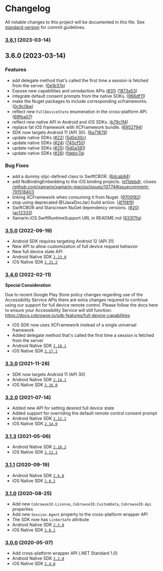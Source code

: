 # Changelog

All notable changes to this project will be documented in this file. See [standard-version](https://github.com/conventional-changelog/standard-version) for commit guidelines.

### [3.6.1](https://github.com/cobrowseio/cobrowse-sdk-xamarin/compare/v3.6.0...v3.6.1) (2023-03-14)

## 3.6.0 (2023-03-14)


### Features

* add delegate method that's called the first time a session is fetched from the server. ([0e1b37e](https://github.com/cobrowseio/cobrowse-sdk-xamarin/commit/0e1b37e81aea59c5f9c0ab1230fb6c4b66ee291c))
* Expose new capabilities and unredaction APIs ([#31](https://github.com/cobrowseio/cobrowse-sdk-xamarin/issues/31)) ([1873a53](https://github.com/cobrowseio/cobrowse-sdk-xamarin/commit/1873a53dcdd26852393c25f95e45f776ab652edd))
* integrate default consent prompts from the native SDKs. ([966df11](https://github.com/cobrowseio/cobrowse-sdk-xamarin/commit/966df11ab45dfc2ab4fd3477c84f4d5990ec97f5))
* make the Nuget packages to include corresponding xcframeworks. ([0c9c0be](https://github.com/cobrowseio/cobrowse-sdk-xamarin/commit/0c9c0bec509e8754048ded1a198f85f8647a5b38))
* reflect new `FullDeviceState` enumeration in the cross-platform API. ([69fba07](https://github.com/cobrowseio/cobrowse-sdk-xamarin/commit/69fba078b79c1e15c717ef2bab4bc795ca2eedbb))
* reflect new native API in Android and iOS SDKs. ([b79c1f4](https://github.com/cobrowseio/cobrowse-sdk-xamarin/commit/b79c1f488301bd80dbc53378daaa40c683d1829e))
* replace fat iOS framework with XCFramework bundle. ([6952794](https://github.com/cobrowseio/cobrowse-sdk-xamarin/commit/6952794424a6676f8a5748fc51a77d095325fe7d))
* SDK now targets Android 11 (API 30). ([6a71878](https://github.com/cobrowseio/cobrowse-sdk-xamarin/commit/6a71878023b772250cb3ce4e53d0237aaeb19e83))
* update native SDKs ([#22](https://github.com/cobrowseio/cobrowse-sdk-xamarin/issues/22)) ([5d0e30c](https://github.com/cobrowseio/cobrowse-sdk-xamarin/commit/5d0e30c42bc546397a73b5daa54432c382c94969))
* update native SDKs ([#24](https://github.com/cobrowseio/cobrowse-sdk-xamarin/issues/24)) ([740cf50](https://github.com/cobrowseio/cobrowse-sdk-xamarin/commit/740cf505d197b6d536b952ba2757daa6c08da431))
* update native SDKs ([#25](https://github.com/cobrowseio/cobrowse-sdk-xamarin/issues/25)) ([5d0a381](https://github.com/cobrowseio/cobrowse-sdk-xamarin/commit/5d0a381cfaadb4451c3f68e47d4f70b71077ecf2))
* update native SDKs ([#26](https://github.com/cobrowseio/cobrowse-sdk-xamarin/issues/26)) ([fdebc7a](https://github.com/cobrowseio/cobrowse-sdk-xamarin/commit/fdebc7a777a4456fc8ef3114e6bf70bc21694553))


### Bug Fixes

* add a dummy objc-defined class to SwiftCBOR. ([6dcab84](https://github.com/cobrowseio/cobrowse-sdk-xamarin/commit/6dcab8465bb25651bf1a2fe00c5a28911b6aec60))
* add NoBindingEmbedding to the iOS binding projects. ([e11debd](https://github.com/cobrowseio/cobrowse-sdk-xamarin/commit/e11debd7375f6dafebcf0e56358718f2126605cb)), closes [/github.com/xamarin/xamarin-macios/issues/10774#issuecomment-791518403](https://github.com/cobrowseio//github.com/xamarin/xamarin-macios/issues/10774/issues/issuecomment-791518403)
* linking XCFramework when consuming it from Nuget. ([9700f82](https://github.com/cobrowseio/cobrowse-sdk-xamarin/commit/9700f82d83bdabe9b6442ae58dfea21973d6ac57))
* stop using deprecated @(JavaDocJar) build action. ([4f1f4f9](https://github.com/cobrowseio/cobrowse-sdk-xamarin/commit/4f1f4f94475181d45fb5412f48da601be66997b5))
* SwiftCBOR and Starscream NuGet dependency versions. ([#20](https://github.com/cobrowseio/cobrowse-sdk-xamarin/issues/20)) ([ac12333](https://github.com/cobrowseio/cobrowse-sdk-xamarin/commit/ac123337b306ded0219676874d2ecb6e220a6993))
* Xamarin.iOS.SwiftRuntimeSupport URL in README.md ([833f7fa](https://github.com/cobrowseio/cobrowse-sdk-xamarin/commit/833f7fa5b19194181c9ce36f6c1c339a66fc6a99))

### [3.5.0](https://github.com/cobrowseio/cobrowse-sdk-xamarin/compare/7eb8ecd0b3380af4a2d6ccb57b57f4cef0eb3ff4...f8e14b8bd28bd1718414ce04f86d7f3db4e03e41) (2022-09-19)

- Android SDK requires targeting Android 12 (API 31)
- New API to allow customization of full device request behavior
- New full device state API
- Android Native SDK [`2.23.0`](https://github.com/cobrowseio/cobrowse-sdk-android-binary/blob/master/CHANGELOG.md#2230-2022-09-06)
- iOS Native SDK [`2.21.2`](https://github.com/cobrowseio/cobrowse-sdk-ios-binary/blob/master/CHANGELOG.md#2212-2022-08-29)

### [3.4.0](https://github.com/cobrowseio/cobrowse-sdk-xamarin/compare/72f46c5a9875bd473bdefc30f5c1b4d3fd808ed3...7eb8ecd0b3380af4a2d6ccb57b57f4cef0eb3ff4) (2022-02-11)

**Special Consideration**

Due to recent Google Play Store policy changes regarding use of the Accessibility Service APIs there are extra changes required to continue using our support for full device remote control. Please follow the docs here to ensure your Accessibility Service will still function: https://docs.cobrowse.io/sdk-features/full-device-capabilities

- iOS SDK now uses XCFramework instead of a single universal framework
- Added delegate method that's called the first time a session is fetched from the server
- Android Native SDK [`2.18.1`](https://github.com/cobrowseio/cobrowse-sdk-android-binary/blob/master/CHANGELOG.md#2181-2022-02-07)
- iOS Native SDK [`2.17.1`](https://github.com/cobrowseio/cobrowse-sdk-ios-binary/blob/master/CHANGELOG.md#2171-2022-02-07)

### [3.3.0](https://github.com/cobrowseio/cobrowse-sdk-xamarin/compare/dd8d665297d862e55c3e6cff3b902650f4be292b...72f46c5a9875bd473bdefc30f5c1b4d3fd808ed3) (2021-11-28)

- SDK now targets Android 11 (API 30)
- Android Native SDK [`2.14.1`](https://github.com/cobrowseio/cobrowse-sdk-android-binary/blob/master/CHANGELOG.md#2141-2021-11-15)
- iOS Native SDK [`2.16.0`](https://github.com/cobrowseio/cobrowse-sdk-ios-binary/blob/master/CHANGELOG.md#2160-2021-11-15)

### [3.2.0](https://github.com/cobrowseio/cobrowse-sdk-xamarin/compare/b1e462b5765b24fb9a41485678300592a93e6161...dd8d665297d862e55c3e6cff3b902650f4be292b) (2021-07-14)

- Added new API for setting desired full device state
- Added support for overriding the default remote control consent prompt
- Android Native SDK [`2.12.1`](https://github.com/cobrowseio/cobrowse-sdk-android-binary/blob/master/CHANGELOG.md#2121-2021-07-13)
- iOS Native SDK [`2.14.0`](https://github.com/cobrowseio/cobrowse-sdk-ios-binary/blob/master/CHANGELOG.md#2140---2021-07-13)

### [3.1.3](https://github.com/cobrowseio/cobrowse-sdk-xamarin/compare/5b02f087bdcc1709bc4292e9a441b51c1d12aa60...b1e462b5765b24fb9a41485678300592a93e6161) (2021-05-06)

- Android Native SDK [`2.10.2`](https://github.com/cobrowseio/cobrowse-sdk-android-binary/blob/master/CHANGELOG.md)
- iOS Native SDK [`2.12.1`](https://github.com/cobrowseio/cobrowse-sdk-ios-binary/blob/master/CHANGELOG.md)

### [3.1.1](https://github.com/cobrowseio/cobrowse-sdk-xamarin/compare/af3439a9df9dc1e93f1b5643d5fe69c8e4a9f193...5b02f087bdcc1709bc4292e9a441b51c1d12aa60) (2020-09-19)

- Android Native SDK [`2.6.0`](https://github.com/cobrowseio/cobrowse-sdk-android-binary/blob/master/CHANGELOG.md#250---2020-08-24)
- iOS Native SDK [`2.8.2`](https://github.com/cobrowseio/cobrowse-sdk-ios-binary/blob/master/CHANGELOG.md#280---2020-08-24)

### [3.1.0](https://github.com/cobrowseio/cobrowse-sdk-xamarin/compare/28ed3e8aaa9d19de8733f2e8800fc0c7f0dc4879...af3439a9df9dc1e93f1b5643d5fe69c8e4a9f193) (2020-08-25)

- Add new `CobrowseIO.License`, `CobrowseIO.CustomData`, `CobrowseIO.Api` properties
- Add new `Session.Agent` property to the cross-platform wrapper API
- The SDK now has `LinkerSafe` attribute
- Android Native SDK [`2.5.0`](https://github.com/cobrowseio/cobrowse-sdk-android-binary/blob/master/CHANGELOG.md#250---2020-08-24)
- iOS Native SDK [`2.8.1`](https://github.com/cobrowseio/cobrowse-sdk-ios-binary/blob/master/CHANGELOG.md#280---2020-08-24)

### [3.0.0](https://github.com/cobrowseio/cobrowse-sdk-xamarin/compare/27638c65b855d2e899e6626f47e68c99d6d52578...28ed3e8aaa9d19de8733f2e8800fc0c7f0dc4879) (2020-05-07)

- Add cross-platform wrapper API (.NET Standard 1.0)
- Android Native SDK [`2.2.0`](https://github.com/cobrowseio/cobrowse-sdk-android-binary/blob/master/CHANGELOG.md#200---2019-11-04)
- iOS Native SDK [`2.4.0`](https://github.com/cobrowseio/cobrowse-sdk-ios-binary/blob/master/CHANGELOG.md#240---2020-02-19)
